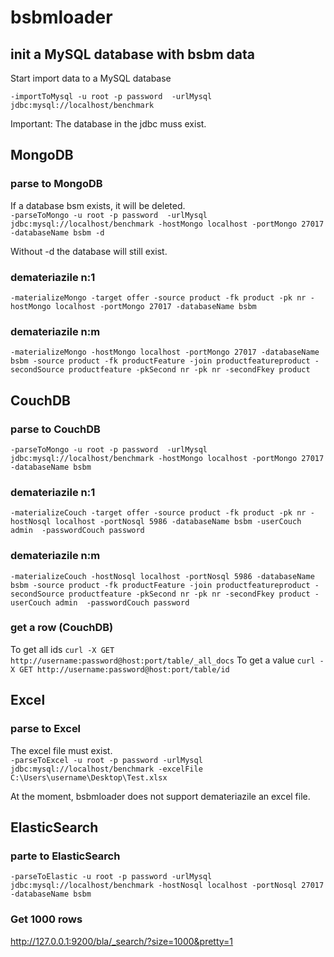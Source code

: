 # bsbmloader

## init a MySQL database with bsbm data

Start import data to a MySQL database

``-importToMysql -u root -p password  -urlMysql jdbc:mysql://localhost/benchmark ``

Important: The database in the jdbc muss exist.

## MongoDB
### parse to MongoDB
  If a database bsm exists, it will be deleted.   
``-parseToMongo -u root -p password  -urlMysql jdbc:mysql://localhost/benchmark -hostMongo localhost -portMongo 27017 -databaseName bsbm -d``  

  Without -d the database will still exist.

### demateriazile n:1

``-materializeMongo -target offer -source product -fk product -pk nr -hostMongo localhost -portMongo 27017 -databaseName bsbm``

### demateriazile n:m

``-materializeMongo -hostMongo localhost -portMongo 27017 -databaseName bsbm -source product -fk productFeature -join productfeatureproduct -secondSource productfeature -pkSecond nr -pk nr -secondFkey product``

## CouchDB
### parse to CouchDB
``-parseToMongo -u root -p password  -urlMysql jdbc:mysql://localhost/benchmark -hostMongo localhost -portMongo 27017 -databaseName bsbm``

### demateriazile n:1

``-materializeCouch -target offer -source product -fk product -pk nr -hostNosql localhost -portNosql 5986 -databaseName bsbm -userCouch admin  -passwordCouch password``

### demateriazile n:m  
``-materializeCouch -hostNosql localhost -portNosql 5986 -databaseName bsbm -source product -fk productFeature -join productfeatureproduct -secondSource productfeature -pkSecond nr -pk nr -secondFkey product -userCouch admin  -passwordCouch password``

### get a row (CouchDB)
To get all ids
``curl -X GET http://username:password@host:port/table/_all_docs``
To get a value
``curl -X GET http://username:password@host:port/table/id``

## Excel
### parse to Excel

The excel file must exist.  
``-parseToExcel -u root -p password -urlMysql jdbc:mysql://localhost/benchmark -excelFile  C:\Users\username\Desktop\Test.xlsx``

At the moment, bsbmloader does not support demateriazile an excel file.

## ElasticSearch
### parte to ElasticSearch   

``-parseToElastic -u root -p password -urlMysql jdbc:mysql://localhost/benchmark -hostNosql localhost -portNosql 27017 -databaseName bsbm``

### Get 1000 rows 
http://127.0.0.1:9200/bla/_search/?size=1000&pretty=1



